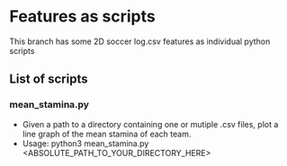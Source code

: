 # Features as scripts

This branch has some 2D soccer log.csv features as individual python scripts

## List of scripts

### mean_stamina.py

- Given a path to a directory containing one or mutiple .csv files, plot a line graph of the mean stamina of each team.
- Usage: python3 mean_stamina.py <ABSOLUTE_PATH_TO_YOUR_DIRECTORY_HERE>

